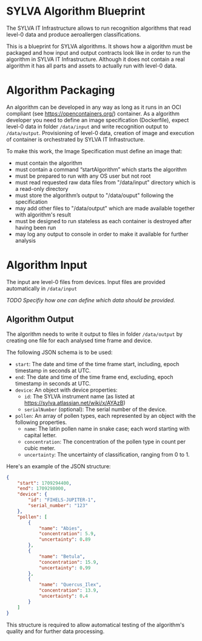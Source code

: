 # SYLVA Algorithm Blueprint
The SYLVA IT Infrastructure allows to run recognition algorithms that read level-0 data and produce aeroallergen classifications. 

This is a blueprint for SYLVA algorithms. It shows how a algorithm must be packaged and how input and output contracts look like in order to run the algorithm in SYLVA IT Infrastructure. Although it does not contain a real algorithm it has all parts and assets to actually run with level-0 data.

# Algorithm Packaging
An algorithm can be developed in any way as long as it runs in an OCI compliant (see https://opencontainers.org/) container. As a algorithm developer you need to define an image specification (Dockerfile), expect level-0 data in folder ```/data/input``` and write recognition output to ```/data/output```. Provisioning of level-0 data, creation of image and execution of container is orchestrated by SYLVA IT Infrastructure.

To make this work, the Image Specification must define an image that:
- must contain the algorithm
- must contain a command “startAlgorithm” which starts the algorithm
- must be prepared to run with any OS user but not root
- must read requested raw data files from "/data/input" directory which is a read-only directory
- must store the algorithm’s output to "/data/ouput" following the  specification
- may add other files to "/data/output" which are made available together with algorithm's result
- must be designed to run stateless as each container is destroyed after having been run
- may log any output to console in order to make it available for further analysis

# Algorithm Input
The input are level-0 files from devices. Input files are provided automatically in ```/data/input```

_TODO Specifiy how one can define which data should be provided._


## Algorithm Output
The algorithm needs to write it output to files in folder ```/data/output``` by creating one file for each analysed time frame and device.

The following JSON schema is to be used:

- `start`: The date and time of the time frame start, including, epoch timestamp in seconds at UTC.
- `end`: The date and time of the time frame end, excluding, epoch timestamp in seconds at UTC.
- `device`: An object with device properties:
    - `id`: The SYLVA instrument name (as listed at https://sylva.atlassian.net/wiki/x/AYAzB)
    - `serialNumber` (optional): The serial number of the device.
- `pollen`: An array of pollen types, each represented by an object with the following properties.
    - `name`: The latin pollen name in snake case; each word starting with capital letter.
    - `concentration`: The concentration of the pollen type in count per cubic meter.
    - `uncertainty`: The uncertainty of classification, ranging from 0 to 1.

Here's an example of the JSON structure:
```json
{
    "start": 1709294400,
    "end": 1709298000,
    "device": {
        "id": "FIHELS-JUPITER-1",
        "serial_number": "123"
    },
    "pollen": [
        {
            "name": "Abies",
            "concentration": 5.9,
            "uncertainty": 0.89
        },
        {
            "name": "Betula",
            "concentration": 15.9,
            "uncertainty": 0.99
        },
        {
            "name": "Quercus_Ilex",
            "concentration": 13.9,
            "uncertainty": 0.4
        }
    ]
}
```

This structure is required to allow automatical testing of the algorithm's quality and for further data processing.
